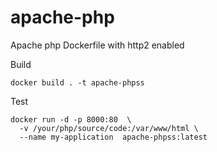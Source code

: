 # apache-php

Apache php Dockerfile with http2 enabled

Build 
```
docker build . -t apache-phpss 
```
Test
```
docker run -d -p 8000:80  \
  -v /your/php/source/code:/var/www/html \
  --name my-application  apache-phpss:latest
```
